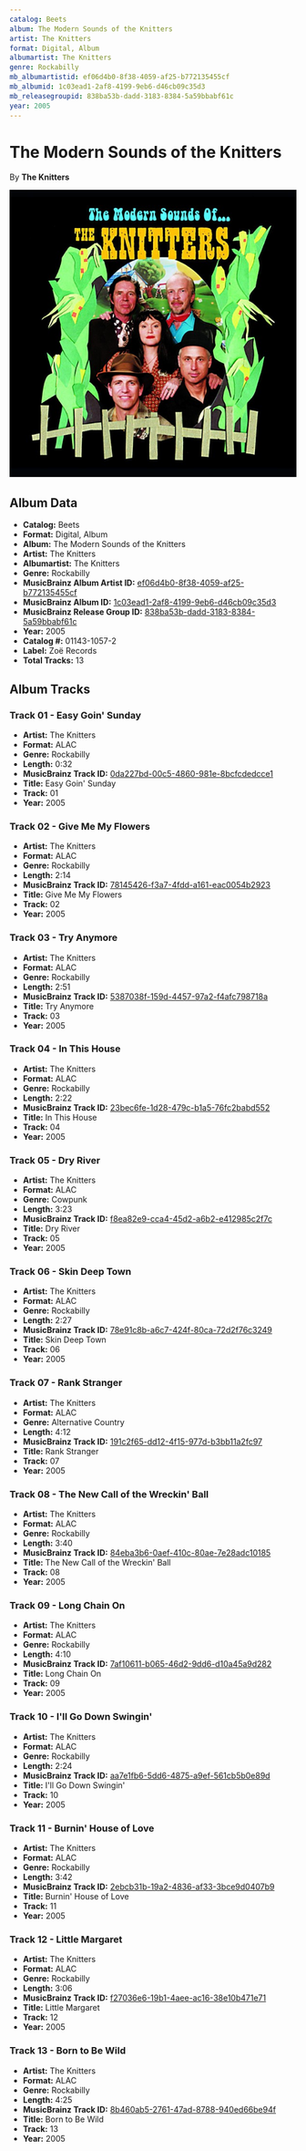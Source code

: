 ```yaml
---
catalog: Beets
album: The Modern Sounds of the Knitters
artist: The Knitters
format: Digital, Album
albumartist: The Knitters
genre: Rockabilly
mb_albumartistid: ef06d4b0-8f38-4059-af25-b772135455cf
mb_albumid: 1c03ead1-2af8-4199-9eb6-d46cb09c35d3
mb_releasegroupid: 838ba53b-dadd-3183-8384-5a59bbabf61c
year: 2005
---
```


# The Modern Sounds of the Knitters

By **The Knitters**

![](../../assets/beetscovers/The_Knitters-The_Modern_Sounds_of_the_Knitters.jpg)

## Album Data

- **Catalog:** Beets
- **Format:** Digital, Album
- **Album:** The Modern Sounds of the Knitters
- **Artist:** The Knitters
- **Albumartist:** The Knitters
- **Genre:** Rockabilly
- **MusicBrainz Album Artist ID:** [ef06d4b0-8f38-4059-af25-b772135455cf](https://musicbrainz.org/artist/ef06d4b0-8f38-4059-af25-b772135455cf)
- **MusicBrainz Album ID:** [1c03ead1-2af8-4199-9eb6-d46cb09c35d3](https://musicbrainz.org/release/1c03ead1-2af8-4199-9eb6-d46cb09c35d3)
- **MusicBrainz Release Group ID:** [838ba53b-dadd-3183-8384-5a59bbabf61c](https://musicbrainz.org/release-group/838ba53b-dadd-3183-8384-5a59bbabf61c)
- **Year:** 2005
- **Catalog #:** 01143-1057-2
- **Label:** Zoë Records
- **Total Tracks:** 13

## Album Tracks

### Track 01 - Easy Goin' Sunday

- **Artist:** The Knitters
- **Format:** ALAC
- **Genre:** Rockabilly
- **Length:** 0:32
- **MusicBrainz Track ID:** [0da227bd-00c5-4860-981e-8bcfcdedcce1](https://musicbrainz.org/recording/0da227bd-00c5-4860-981e-8bcfcdedcce1)
- **Title:** Easy Goin' Sunday
- **Track:** 01
- **Year:** 2005

### Track 02 - Give Me My Flowers

- **Artist:** The Knitters
- **Format:** ALAC
- **Genre:** Rockabilly
- **Length:** 2:14
- **MusicBrainz Track ID:** [78145426-f3a7-4fdd-a161-eac0054b2923](https://musicbrainz.org/recording/78145426-f3a7-4fdd-a161-eac0054b2923)
- **Title:** Give Me My Flowers
- **Track:** 02
- **Year:** 2005

### Track 03 - Try Anymore

- **Artist:** The Knitters
- **Format:** ALAC
- **Genre:** Rockabilly
- **Length:** 2:51
- **MusicBrainz Track ID:** [5387038f-159d-4457-97a2-f4afc798718a](https://musicbrainz.org/recording/5387038f-159d-4457-97a2-f4afc798718a)
- **Title:** Try Anymore
- **Track:** 03
- **Year:** 2005

### Track 04 - In This House

- **Artist:** The Knitters
- **Format:** ALAC
- **Genre:** Rockabilly
- **Length:** 2:22
- **MusicBrainz Track ID:** [23bec6fe-1d28-479c-b1a5-76fc2babd552](https://musicbrainz.org/recording/23bec6fe-1d28-479c-b1a5-76fc2babd552)
- **Title:** In This House
- **Track:** 04
- **Year:** 2005

### Track 05 - Dry River

- **Artist:** The Knitters
- **Format:** ALAC
- **Genre:** Cowpunk
- **Length:** 3:23
- **MusicBrainz Track ID:** [f8ea82e9-cca4-45d2-a6b2-e412985c2f7c](https://musicbrainz.org/recording/f8ea82e9-cca4-45d2-a6b2-e412985c2f7c)
- **Title:** Dry River
- **Track:** 05
- **Year:** 2005

### Track 06 - Skin Deep Town

- **Artist:** The Knitters
- **Format:** ALAC
- **Genre:** Rockabilly
- **Length:** 2:27
- **MusicBrainz Track ID:** [78e91c8b-a6c7-424f-80ca-72d2f76c3249](https://musicbrainz.org/recording/78e91c8b-a6c7-424f-80ca-72d2f76c3249)
- **Title:** Skin Deep Town
- **Track:** 06
- **Year:** 2005

### Track 07 - Rank Stranger

- **Artist:** The Knitters
- **Format:** ALAC
- **Genre:** Alternative Country
- **Length:** 4:12
- **MusicBrainz Track ID:** [191c2f65-dd12-4f15-977d-b3bb11a2fc97](https://musicbrainz.org/recording/191c2f65-dd12-4f15-977d-b3bb11a2fc97)
- **Title:** Rank Stranger
- **Track:** 07
- **Year:** 2005

### Track 08 - The New Call of the Wreckin' Ball

- **Artist:** The Knitters
- **Format:** ALAC
- **Genre:** Rockabilly
- **Length:** 3:40
- **MusicBrainz Track ID:** [84eba3b6-0aef-410c-80ae-7e28adc10185](https://musicbrainz.org/recording/84eba3b6-0aef-410c-80ae-7e28adc10185)
- **Title:** The New Call of the Wreckin' Ball
- **Track:** 08
- **Year:** 2005

### Track 09 - Long Chain On

- **Artist:** The Knitters
- **Format:** ALAC
- **Genre:** Rockabilly
- **Length:** 4:10
- **MusicBrainz Track ID:** [7af10611-b065-46d2-9dd6-d10a45a9d282](https://musicbrainz.org/recording/7af10611-b065-46d2-9dd6-d10a45a9d282)
- **Title:** Long Chain On
- **Track:** 09
- **Year:** 2005

### Track 10 - I'll Go Down Swingin'

- **Artist:** The Knitters
- **Format:** ALAC
- **Genre:** Rockabilly
- **Length:** 2:24
- **MusicBrainz Track ID:** [aa7e1fb6-5dd6-4875-a9ef-561cb5b0e89d](https://musicbrainz.org/recording/aa7e1fb6-5dd6-4875-a9ef-561cb5b0e89d)
- **Title:** I'll Go Down Swingin'
- **Track:** 10
- **Year:** 2005

### Track 11 - Burnin' House of Love

- **Artist:** The Knitters
- **Format:** ALAC
- **Genre:** Rockabilly
- **Length:** 3:42
- **MusicBrainz Track ID:** [2ebcb31b-19a2-4836-af33-3bce9d0407b9](https://musicbrainz.org/recording/2ebcb31b-19a2-4836-af33-3bce9d0407b9)
- **Title:** Burnin' House of Love
- **Track:** 11
- **Year:** 2005

### Track 12 - Little Margaret

- **Artist:** The Knitters
- **Format:** ALAC
- **Genre:** Rockabilly
- **Length:** 3:06
- **MusicBrainz Track ID:** [f27036e6-19b1-4aee-ac16-38e10b471e71](https://musicbrainz.org/recording/f27036e6-19b1-4aee-ac16-38e10b471e71)
- **Title:** Little Margaret
- **Track:** 12
- **Year:** 2005

### Track 13 - Born to Be Wild

- **Artist:** The Knitters
- **Format:** ALAC
- **Genre:** Rockabilly
- **Length:** 4:25
- **MusicBrainz Track ID:** [8b460ab5-2761-47ad-8788-940ed66be94f](https://musicbrainz.org/recording/8b460ab5-2761-47ad-8788-940ed66be94f)
- **Title:** Born to Be Wild
- **Track:** 13
- **Year:** 2005


